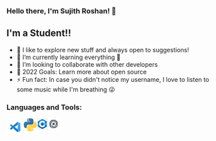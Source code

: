 ### Hello there, I'm Sujith Roshan! 👋 

## I'm a Student!!

- 🔭 I like to explore new stuff and always open to suggestions!
- 🌱 I’m currently learning everything 🤣
- 👯 I’m looking to collaborate with other developers
- 🥅 2022 Goals: Learn more about open source
- ⚡ Fun fact: In case you didn't notice my username, I love to listen to some music while I'm breathing 😜

### Languages and Tools:

<img align="left" alt="Visual Studio Code" width="40px" src="/Images/vscode.png" />
<img align="left" alt="Python" width="30px" src="/Images/python.png" />
<img align="left" alt="C++" width="26px" src="/Images/cpp.png" />
<img align="left" alt="Replit" width="26px" src="/Images/replit.png" />
